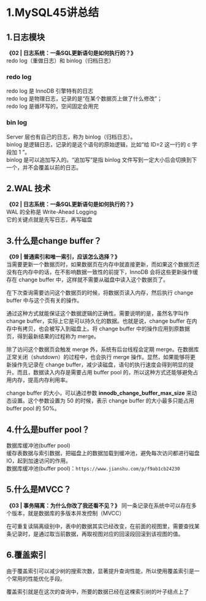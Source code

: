 # 1.MySQL45讲总结

## 1.日志模块

**《02 \| 日志系统：一条SQL更新语句是如何执行的？》**  
redo log（重做日志）和 binlog（归档日志）

### redo log

redo log 是 InnoDB 引擎特有的日志  
redo log 是物理日志，记录的是“在某个数据页上做了什么修改”；  
redo log 是循环写的，空间固定会用完

### bin log

Server 层也有自己的日志，称为 binlog（归档日志）。  
binlog 是逻辑日志，记录的是这个语句的原始逻辑，比如“给 ID=2 这一行的 c 字段加 1 ”。  
binlog 是可以追加写入的。“追加写”是指 binlog 文件写到一定大小后会切换到下一个，并不会覆盖以前的日志。

## 2.WAL 技术

**《02 \| 日志系统：一条SQL更新语句是如何执行的？》**  
WAL 的全称是 Write-Ahead Logging  
它的关键点就是先写日志，再写磁盘

## 3.什么是change buffer？

**《09 \| 普通索引和唯一索引，应该怎么选择？》**  
当需要更新一个数据页时，如果数据页在内存中就直接更新，而如果这个数据页还没有在内存中的话，在不影响数据一致性的前提下，InnoDB 会将这些更新操作缓存在 change buffer 中，这样就不需要从磁盘中读入这个数据页了。

在下次查询需要访问这个数据页的时候，将数据页读入内存，然后执行 change buffer 中与这个页有关的操作。

通过这种方式就能保证这个数据逻辑的正确性。需要说明的是，虽然名字叫作 change buffer，实际上它是可以持久化的数据。也就是说，change buffer 在内存中有拷贝，也会被写入到磁盘上。将 change buffer 中的操作应用到原数据页，得到最新结果的过程称为 merge。

除了访问这个数据页会触发 merge 外，系统有后台线程会定期 merge。在数据库正常关闭（shutdown）的过程中，也会执行 merge 操作。显然，如果能够将更新操作先记录在 change buffer，减少读磁盘，语句的执行速度会得到明显的提升。而且，数据读入内存是需要占用 buffer pool 的，所以这种方式还能够避免占用内存，提高内存利用率。

change buffer 的大小，可以通过参数 **innodb\_change\_buffer\_max\_size** 来动态设置。这个参数设置为 50 的时候，表示 change buffer 的大小最多只能占用 buffer pool 的 50%。

## 4.什么是buffer pool？

数据库缓冲池\(buffer pool\)  
缓存表数据与索引数据，把磁盘上的数据加载到缓冲池，避免每次访问都进行磁盘IO，起到加速访问的作用。  
数据库缓冲池\(buffer pool\)：`https://www.jianshu.com/p/f9ab1cb24230`

## 5.什么是MVCC？
**《03 | 事务隔离：为什么你改了我还看不见？》**
同一条记录在系统中可以存在多个版本，就是数据库的多版本并发控制（MVCC）

在可重复读隔离级别中，表中的数据其实已经改变，在前面的视图里，需要查找某条记录时，是通过取当前数据，再取视图对应的回滚段回滚到该视图的值。

## 6.覆盖索引

由于覆盖索引可以减少树的搜索次数，显著提升查询性能，所以使用覆盖索引是一个常用的性能优化手段。

覆盖索引就是在这次的查询中，所要的数据已经在这棵索引树的叶子结点上了

